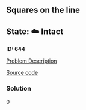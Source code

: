 ## Squares on the line

## State: :cloud: **Intact**

**ID: 644**

[Problem Description](https://projecteuler.net/problem=644)

[Source code](main.cpp)

### Solution
0